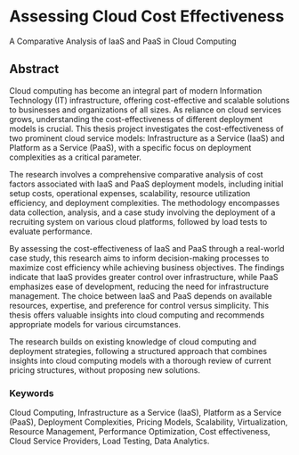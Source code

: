 # Assessing Cloud Cost Effectiveness
A Comparative Analysis of IaaS and PaaS in Cloud Computing

## Abstract

Cloud computing has become an integral part of modern Information Technology (IT) infrastructure, offering cost-effective and scalable solutions to businesses and organizations of all sizes. As reliance on cloud services grows, understanding the cost-effectiveness of different deployment models is crucial. This thesis project investigates the cost-effectiveness of two prominent cloud service models: Infrastructure as a Service (IaaS) and Platform as a Service (PaaS), with a specific focus on deployment complexities as a critical parameter.

The research involves a comprehensive comparative analysis of cost factors associated with IaaS and PaaS deployment models, including initial setup costs, operational expenses, scalability, resource utilization efficiency, and deployment complexities. The methodology encompasses data collection, analysis, and a case study involving the deployment of a recruiting system on various cloud platforms, followed by load tests to evaluate performance.

By assessing the cost-effectiveness of IaaS and PaaS through a real-world case study, this research aims to inform decision-making processes to maximize cost efficiency while achieving business objectives. The findings indicate that IaaS provides greater control over infrastructure, while PaaS emphasizes ease of development, reducing the need for infrastructure management. The choice between IaaS and PaaS depends on available resources, expertise, and preference for control versus simplicity. This thesis offers valuable insights into cloud computing and recommends appropriate models for various circumstances.

The research builds on existing knowledge of cloud computing and deployment strategies, following a structured approach that combines insights into cloud computing models with a thorough review of current pricing structures, without proposing new solutions.

### Keywords
Cloud Computing, Infrastructure as a Service (IaaS), Platform as a Service (PaaS), Deployment Complexities, Pricing Models, Scalability, Virtualization, Resource Management, Performance Optimization, Cost effectiveness, Cloud Service Providers, Load Testing, Data Analytics.
